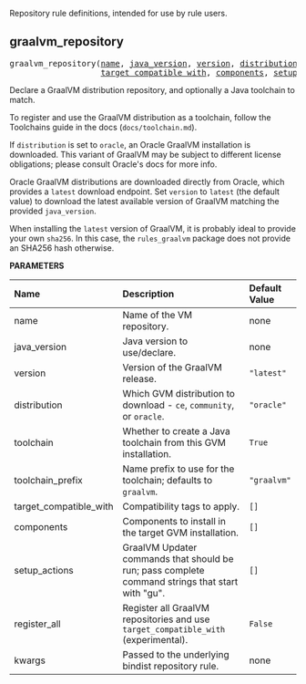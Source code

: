 <!-- Generated with Stardoc: http://skydoc.bazel.build -->

Repository rule definitions, intended for use by rule users.

<a id="graalvm_repository"></a>

## graalvm_repository

<pre>
graalvm_repository(<a href="#graalvm_repository-name">name</a>, <a href="#graalvm_repository-java_version">java_version</a>, <a href="#graalvm_repository-version">version</a>, <a href="#graalvm_repository-distribution">distribution</a>, <a href="#graalvm_repository-toolchain">toolchain</a>, <a href="#graalvm_repository-toolchain_prefix">toolchain_prefix</a>,
                   <a href="#graalvm_repository-target_compatible_with">target_compatible_with</a>, <a href="#graalvm_repository-components">components</a>, <a href="#graalvm_repository-setup_actions">setup_actions</a>, <a href="#graalvm_repository-register_all">register_all</a>, <a href="#graalvm_repository-kwargs">kwargs</a>)
</pre>

Declare a GraalVM distribution repository, and optionally a Java toolchain to match.

To register and use the GraalVM distribution as a toolchain, follow the Toolchains guide in the docs
(`docs/toolchain.md`).

If `distribution` is set to `oracle`, an Oracle GraalVM installation is downloaded. This variant of
GraalVM may be subject to different license obligations; please consult Oracle's docs for more info.

Oracle GraalVM distributions are downloaded directly from Oracle, which provides a `latest` download
endpoint. Set `version` to `latest` (the default value) to download the latest available version of
GraalVM matching the provided `java_version`.

When installing the `latest` version of GraalVM, it is probably ideal to provide your own `sha256`.
In this case, the `rules_graalvm` package does not provide an SHA256 hash otherwise.


**PARAMETERS**


| Name  | Description | Default Value |
| :------------- | :------------- | :------------- |
| <a id="graalvm_repository-name"></a>name |  Name of the VM repository.   |  none |
| <a id="graalvm_repository-java_version"></a>java_version |  Java version to use/declare.   |  none |
| <a id="graalvm_repository-version"></a>version |  Version of the GraalVM release.   |  <code>"latest"</code> |
| <a id="graalvm_repository-distribution"></a>distribution |  Which GVM distribution to download - <code>ce</code>, <code>community</code>, or <code>oracle</code>.   |  <code>"oracle"</code> |
| <a id="graalvm_repository-toolchain"></a>toolchain |  Whether to create a Java toolchain from this GVM installation.   |  <code>True</code> |
| <a id="graalvm_repository-toolchain_prefix"></a>toolchain_prefix |  Name prefix to use for the toolchain; defaults to <code>graalvm</code>.   |  <code>"graalvm"</code> |
| <a id="graalvm_repository-target_compatible_with"></a>target_compatible_with |  Compatibility tags to apply.   |  <code>[]</code> |
| <a id="graalvm_repository-components"></a>components |  Components to install in the target GVM installation.   |  <code>[]</code> |
| <a id="graalvm_repository-setup_actions"></a>setup_actions |  GraalVM Updater commands that should be run; pass complete command strings that start with "gu".   |  <code>[]</code> |
| <a id="graalvm_repository-register_all"></a>register_all |  Register all GraalVM repositories and use <code>target_compatible_with</code> (experimental).   |  <code>False</code> |
| <a id="graalvm_repository-kwargs"></a>kwargs |  Passed to the underlying bindist repository rule.   |  none |


